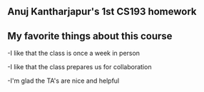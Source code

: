 ## Anuj Kantharjapur's 1st CS193 homework

## My favorite things about this course
-I like that the class is once a week in person

-I like that the class prepares us for collaboration

-I'm glad the TA's are nice and helpful

